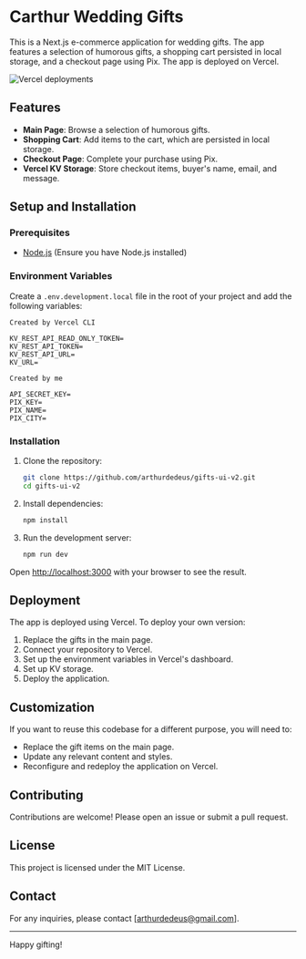 # Carthur Wedding Gifts
This is a Next.js e-commerce application for wedding gifts. The app features a selection of humorous gifts, a shopping cart persisted in local storage, and a checkout page using Pix. The app is deployed on Vercel.

![Vercel deployments](https://img.shields.io/github/deployments/arthurdedeus/gifts-ui-v2/production?logo=vercel&label=deployment)



## Features

- **Main Page**: Browse a selection of humorous gifts.
- **Shopping Cart**: Add items to the cart, which are persisted in local storage.
- **Checkout Page**: Complete your purchase using Pix.
- **Vercel KV Storage**: Store checkout items, buyer's name, email, and message.

## Setup and Installation

### Prerequisites

- [Node.js](https://nodejs.org/) (Ensure you have Node.js installed)

### Environment Variables

Create a `.env.development.local` file in the root of your project and add the following variables:

```.env
Created by Vercel CLI

KV_REST_API_READ_ONLY_TOKEN=
KV_REST_API_TOKEN=
KV_REST_API_URL=
KV_URL=

Created by me

API_SECRET_KEY=
PIX_KEY=
PIX_NAME=
PIX_CITY=
```

### Installation

1. Clone the repository:
    ```bash
    git clone https://github.com/arthurdedeus/gifts-ui-v2.git
    cd gifts-ui-v2
    ```

2. Install dependencies:
    ```bash
    npm install
    ```

3. Run the development server:
    ```bash
    npm run dev
    ```

Open [http://localhost:3000](http://localhost:3000) with your browser to see the result.

## Deployment

The app is deployed using Vercel. To deploy your own version:

1. Replace the gifts in the main page.
2. Connect your repository to Vercel.
3. Set up the environment variables in Vercel's dashboard.
4. Set up KV storage.
5. Deploy the application.

## Customization

If you want to reuse this codebase for a different purpose, you will need to:

- Replace the gift items on the main page.
- Update any relevant content and styles.
- Reconfigure and redeploy the application on Vercel.

## Contributing

Contributions are welcome! Please open an issue or submit a pull request.

## License

This project is licensed under the MIT License.

## Contact

For any inquiries, please contact [arthurdedeus@gmail.com].

---

Happy gifting!
